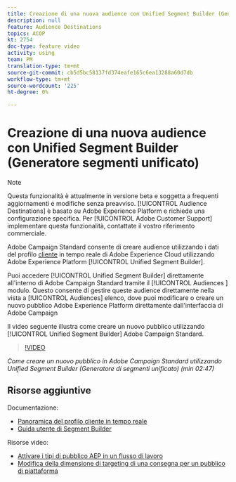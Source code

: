 ```yaml
---
title: Creazione di una nuova audience con Unified Segment Builder (Generatore segmenti unificato)
description: null
feature: Audience Destinations
topics: ACOP
kt: 2754
doc-type: feature video
activity: using
team: PM
translation-type: tm+mt
source-git-commit: cb5d5bc58137fd374eafe165c6ea13288a60d7db
workflow-type: tm+mt
source-wordcount: '225'
ht-degree: 0%

---
```



# Creazione di una nuova audience con Unified Segment Builder (Generatore segmenti unificato)

>[!NOTE]
>
>Questa funzionalità è attualmente in versione beta e soggetta a frequenti aggiornamenti e modifiche senza preavviso. [!UICONTROL Audience Destinations] è basato su Adobe Experience Platform e richiede una configurazione specifica.
>Per [!UICONTROL Adobe Customer Support] implementare questa funzionalità, contattate il vostro riferimento commerciale.

Adobe Campaign Standard consente di creare audience utilizzando i dati del profilo [cliente](https://docs.adobe.com/content/help/en/platform-learn/tutorials/profiles/understanding-the-real-time-customer-profile.html) in tempo reale di Adobe Experience Cloud utilizzando Adobe Experience Platform [!UICONTROL Unified Segment Builder].

Puoi accedere [!UICONTROL Unified Segment Builder] direttamente all&#39;interno di Adobe Campaign Standard tramite il [!UICONTROL Audiences ] modulo. Questo consente di gestire queste audience direttamente nella vista a [!UICONTROL Audiences] elenco, dove puoi modificare o creare un nuovo pubblico Adobe Experience Platform direttamente dall&#39;interfaccia di Adobe Campaign

Il video seguente illustra come creare un nuovo pubblico utilizzando [!UICONTROL Unified Segment Builder] Adobe Campaign Standard.

>[!VIDEO](https://video.tv.adobe.com/v/27638?quality=12)

*Come creare un nuovo pubblico in Adobe Campaign Standard utilizzando Unified Segment Builder (Generatore di segmenti unificato) (min 02:47)*

## Risorse aggiuntive

Documentazione:

* [Panoramica del profilo cliente in tempo reale](https://www.adobe.io/apis/experienceplatform/home/profile-identity-segmentation/profile-identity-segmentation-services.html#!api-specification/markdown/narrative/technical_overview/unified_profile_architectural_overview/unified_profile_architectural_overview.md)
* [Guida utente di Segment Builder](https://www.adobe.io/apis/experienceplatform/home/profile-identity-segmentation/profile-identity-segmentation-services.html#!api-specification/markdown/narrative/technical_overview/segmentation/segment-builder-guide.md)

Risorse video:

* [Attivare i tipi di pubblico AEP in un flusso di lavoro](/help/profiles-and-audiences/audience-destinations/activating-aep-audiences.md)
* [Modifica della dimensione di targeting di una consegna per un pubblico di piattaforma](/help/profiles-and-audiences/audience-destinations/changing-targeting-dimension.md)
